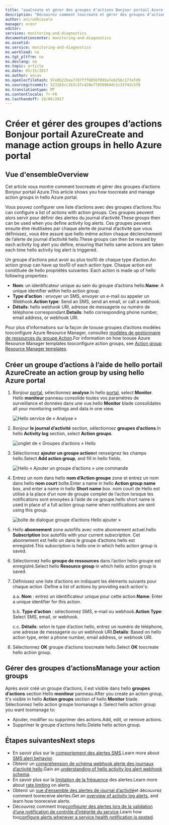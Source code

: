 ```yaml
---
title: "aaaCreate et gérer des groupes d’actions Bonjour portail Azure | Documents Microsoft"
description: "Découvrez comment toocreate et gérer des groupes d’actions Bonjour portail Azure."
author: anirudhcavale
manager: orenr
editor: 
services: monitoring-and-diagnostics
documentationcenter: monitoring-and-diagnostics
ms.assetid: 
ms.service: monitoring-and-diagnostics
ms.workload: na
ms.tgt_pltfrm: na
ms.devlang: na
ms.topic: article
ms.date: 05/15/2017
ms.author: ancav
ms.openlocfilehash: 97e0b22bea7787fff6856f895a7e6256c177efd9
ms.sourcegitcommit: 523283cc1b3c37c428e77850964dc1c33742c5f0
ms.translationtype: MT
ms.contentlocale: fr-FR
ms.lasthandoff: 10/06/2017
---
```

# <a name="create-and-manage-action-groups-in-hello-azure-portal"></a><span data-ttu-id="31ff5-103">Créer et gérer des groupes d’actions Bonjour portail Azure</span><span class="sxs-lookup"><span data-stu-id="31ff5-103">Create and manage action groups in hello Azure portal</span></span>
## <a name="overview"></a><span data-ttu-id="31ff5-104">Vue d'ensemble</span><span class="sxs-lookup"><span data-stu-id="31ff5-104">Overview</span></span> ##
<span data-ttu-id="31ff5-105">Cet article vous montre comment toocreate et gérer des groupes d’actions Bonjour portail Azure.</span><span class="sxs-lookup"><span data-stu-id="31ff5-105">This article shows you how toocreate and manage action groups in hello Azure portal.</span></span>

<span data-ttu-id="31ff5-106">Vous pouvez configurer une liste d’actions avec des groupes d’actions.</span><span class="sxs-lookup"><span data-stu-id="31ff5-106">You can configure a list of actions with action groups.</span></span> <span data-ttu-id="31ff5-107">Ces groupes peuvent alors servir pour définir des alertes du journal d’activité.</span><span class="sxs-lookup"><span data-stu-id="31ff5-107">These groups then can be used when you define activity log alerts.</span></span> <span data-ttu-id="31ff5-108">Ces groupes peuvent ensuite être réutilisées par chaque alerte de journal d’activité que vous définissez, vous être assuré que hello même action chaque déclenchement de l’alerte de journal d’activité hello.</span><span class="sxs-lookup"><span data-stu-id="31ff5-108">These groups can then be reused by each activity log alert you define, ensuring that hello same actions are taken each time hello activity log alert is triggered.</span></span>

<span data-ttu-id="31ff5-109">Un groupe d’actions peut avoir au plus too10 de chaque type d’action.</span><span class="sxs-lookup"><span data-stu-id="31ff5-109">An action group can have up too10 of each action type.</span></span> <span data-ttu-id="31ff5-110">Chaque action est constituée de hello propriétés suivantes :</span><span class="sxs-lookup"><span data-stu-id="31ff5-110">Each action is made up of hello following properties:</span></span>

* <span data-ttu-id="31ff5-111">**Nom**: un identificateur unique au sein du groupe d’actions hello.</span><span class="sxs-lookup"><span data-stu-id="31ff5-111">**Name**: A unique identifier within hello action group.</span></span>  
* <span data-ttu-id="31ff5-112">**Type d’action** : envoyer un SMS, envoyer un e-mail ou appeler un Webhook.</span><span class="sxs-lookup"><span data-stu-id="31ff5-112">**Action type**: Send an SMS, send an email, or call a webhook.</span></span>  
* <span data-ttu-id="31ff5-113">**Détails**: hello webhook URI, adresse de messagerie ou numéro de téléphone correspondant.</span><span class="sxs-lookup"><span data-stu-id="31ff5-113">**Details**: hello corresponding phone number, email address, or webhook URI.</span></span>

<span data-ttu-id="31ff5-114">Pour plus d’informations sur la façon de toouse groupes d’actions modèles tooconfigure Azure Resource Manager, consultez [modèles de gestionnaire de ressources du groupe Action](monitoring-create-action-group-with-resource-manager-template.md).</span><span class="sxs-lookup"><span data-stu-id="31ff5-114">For information on how toouse Azure Resource Manager templates tooconfigure action groups, see [Action group Resource Manager templates](monitoring-create-action-group-with-resource-manager-template.md).</span></span>

## <a name="create-an-action-group-by-using-hello-azure-portal"></a><span data-ttu-id="31ff5-115">Créer un groupe d’actions à l’aide de hello portail Azure</span><span class="sxs-lookup"><span data-stu-id="31ff5-115">Create an action group by using hello Azure portal</span></span> ##
1. <span data-ttu-id="31ff5-116">Bonjour [portal](https://portal.azure.com), sélectionnez **analyse**.</span><span class="sxs-lookup"><span data-stu-id="31ff5-116">In hello [portal](https://portal.azure.com), select **Monitor**.</span></span> <span data-ttu-id="31ff5-117">Hello **moniteur** panneau consolide toutes vos paramètres de surveillance et données dans une vue.</span><span class="sxs-lookup"><span data-stu-id="31ff5-117">hello **Monitor** blade consolidates all your monitoring settings and data in one view.</span></span>

    ![Hello service de « Analyse »](./media/monitoring-action-groups/home-monitor.png)
2. <span data-ttu-id="31ff5-119">Bonjour **le journal d’activité** section, sélectionnez **groupes d’actions**.</span><span class="sxs-lookup"><span data-stu-id="31ff5-119">In hello **Activity log** section, select **Action groups**.</span></span>

    ![onglet de « Groupes d’actions » Hello](./media/monitoring-action-groups/action-groups-blade.png)
3. <span data-ttu-id="31ff5-121">Sélectionnez **ajouter un groupe action**et renseignez les champs hello.</span><span class="sxs-lookup"><span data-stu-id="31ff5-121">Select **Add action group**, and fill in hello fields.</span></span>

    ![Hello « Ajouter un groupe d’actions » une commande](./media/monitoring-action-groups/add-action-group.png)
4. <span data-ttu-id="31ff5-123">Entrez un nom dans hello **nom d’Action groupe** zone et entrez un nom dans hello **nom court** boîte.</span><span class="sxs-lookup"><span data-stu-id="31ff5-123">Enter a name in hello **Action group name** box, and enter a name in hello **Short name** box.</span></span> <span data-ttu-id="31ff5-124">nom court de Hello est utilisé à la place d’un nom de groupe complet de l’action lorsque les notifications sont envoyées à l’aide de ce groupe.</span><span class="sxs-lookup"><span data-stu-id="31ff5-124">hello short name is used in place of a full action group name when notifications are sent using this group.</span></span>

      ![boîte de dialogue groupe d’actions Hello ajouter »](./media/monitoring-action-groups/action-group-define.png)

5. <span data-ttu-id="31ff5-126">Hello **abonnement** zone autofills avec votre abonnement actuel.</span><span class="sxs-lookup"><span data-stu-id="31ff5-126">hello **Subscription** box autofills with your current subscription.</span></span> <span data-ttu-id="31ff5-127">Cet abonnement est hello un dans le groupe d’actions hello est enregistré.</span><span class="sxs-lookup"><span data-stu-id="31ff5-127">This subscription is hello one in which hello action group is saved.</span></span>

6. <span data-ttu-id="31ff5-128">Sélectionnez hello **groupe de ressources** dans l’action hello groupe est enregistré.</span><span class="sxs-lookup"><span data-stu-id="31ff5-128">Select hello **Resource group** in which hello action group is saved.</span></span>

7. <span data-ttu-id="31ff5-129">Définissez une liste d’actions en indiquant les éléments suivants pour chaque action :</span><span class="sxs-lookup"><span data-stu-id="31ff5-129">Define a list of actions by providing each action's:</span></span>

    <span data-ttu-id="31ff5-130">a.</span><span class="sxs-lookup"><span data-stu-id="31ff5-130">a.</span></span> <span data-ttu-id="31ff5-131">**Nom** : entrez un identificateur unique pour cette action.</span><span class="sxs-lookup"><span data-stu-id="31ff5-131">**Name**: Enter a unique identifier for this action.</span></span>

    <span data-ttu-id="31ff5-132">b.</span><span class="sxs-lookup"><span data-stu-id="31ff5-132">b.</span></span> <span data-ttu-id="31ff5-133">**Type d’action** : sélectionnez SMS, e-mail ou webhook.</span><span class="sxs-lookup"><span data-stu-id="31ff5-133">**Action Type**: Select SMS, email, or webhook.</span></span>

    <span data-ttu-id="31ff5-134">c.</span><span class="sxs-lookup"><span data-stu-id="31ff5-134">c.</span></span> <span data-ttu-id="31ff5-135">**Détails**: selon le type d’action hello, entrez un numéro de téléphone, une adresse de messagerie ou un webhook URI.</span><span class="sxs-lookup"><span data-stu-id="31ff5-135">**Details**: Based on hello action type, enter a phone number, email address, or webhook URI.</span></span>

8. <span data-ttu-id="31ff5-136">Sélectionnez **OK** groupe d’actions toocreate hello.</span><span class="sxs-lookup"><span data-stu-id="31ff5-136">Select **OK** toocreate hello action group.</span></span>

## <a name="manage-your-action-groups"></a><span data-ttu-id="31ff5-137">Gérer des groupes d’actions</span><span class="sxs-lookup"><span data-stu-id="31ff5-137">Manage your action groups</span></span> ##
<span data-ttu-id="31ff5-138">Après avoir créé un groupe d’actions, il est visible dans hello **groupes d’actions** section Hello **moniteur** panneau.</span><span class="sxs-lookup"><span data-stu-id="31ff5-138">After you create an action group, it's visible in hello **Action groups** section of hello **Monitor** blade.</span></span> <span data-ttu-id="31ff5-139">Sélectionnez hello action groupe toomanage à :</span><span class="sxs-lookup"><span data-stu-id="31ff5-139">Select hello action group you want toomanage to:</span></span>

* <span data-ttu-id="31ff5-140">Ajouter, modifier ou supprimer des actions.</span><span class="sxs-lookup"><span data-stu-id="31ff5-140">Add, edit, or remove actions.</span></span>
* <span data-ttu-id="31ff5-141">Supprimer le groupe d’actions hello.</span><span class="sxs-lookup"><span data-stu-id="31ff5-141">Delete hello action group.</span></span>

## <a name="next-steps"></a><span data-ttu-id="31ff5-142">Étapes suivantes</span><span class="sxs-lookup"><span data-stu-id="31ff5-142">Next steps</span></span> ##
* <span data-ttu-id="31ff5-143">En savoir plus sur le [comportement des alertes SMS](monitoring-sms-alert-behavior.md).</span><span class="sxs-lookup"><span data-stu-id="31ff5-143">Learn more about [SMS alert behavior](monitoring-sms-alert-behavior.md).</span></span>  
* <span data-ttu-id="31ff5-144">Obtenir un [compréhension de schéma webhook alerte des journaux d’activité hello](monitoring-activity-log-alerts-webhook.md).</span><span class="sxs-lookup"><span data-stu-id="31ff5-144">Gain an [understanding of hello activity log alert webhook schema](monitoring-activity-log-alerts-webhook.md).</span></span>  
* <span data-ttu-id="31ff5-145">En savoir plus sur la [limitation de la fréquence](monitoring-alerts-rate-limiting.md) des alertes.</span><span class="sxs-lookup"><span data-stu-id="31ff5-145">Learn more about [rate limiting](monitoring-alerts-rate-limiting.md) on alerts.</span></span> 
* <span data-ttu-id="31ff5-146">Obtenir un [vue d’ensemble des alertes de journal d’activité](monitoring-overview-alerts.md)et découvrez comment tooreceive alertes.</span><span class="sxs-lookup"><span data-stu-id="31ff5-146">Get an [overview of activity log alerts](monitoring-overview-alerts.md), and learn how tooreceive alerts.</span></span>  
* <span data-ttu-id="31ff5-147">Découvrez comment trop[configurer des alertes lors de la validation d’une notification de contrôle d’intégrité du service](monitoring-activity-log-alerts-on-service-notifications.md).</span><span class="sxs-lookup"><span data-stu-id="31ff5-147">Learn how too[configure alerts whenever a service health notification is posted](monitoring-activity-log-alerts-on-service-notifications.md).</span></span>
